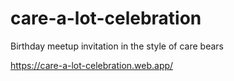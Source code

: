 # care-a-lot-celebration
Birthday meetup invitation in the style of care bears

https://care-a-lot-celebration.web.app/
